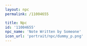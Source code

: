 ```yaml
---
layout: npc
permalink: /11004655

title: Npc
id: '11004655'
npc_name: 'Note Written by Someone'
icon_url: 'portrait/npc/dummy_p.png'
---
```

